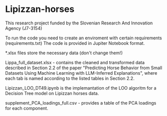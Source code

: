 # Lipizzan-horses

This research project funded by the Slovenian Research And Innovation Agency (J7-3154)

To run the code you need to create an enviroment with certain requirements (requirements.txt)
The code is provided in Jupiter Notebook format.

*.xlsx files store the necessary data (don't change them!)

Lippa_full_dataset.xlsx - contains the cleaned and transformed data described in Section 2.2 of the paper "Predicting Horse Behavior from Small Datasets Using Machine Learning with LLM-Inferred Explanations", where each tab is named according to the listed tables in Section 2.2.

Lipizzan_LOO_DT49.ipynb is the implemantation of the LOO algoritm for a Decision Tree model on Lipizzan horses data.

supplement_PCA_loadings_full.csv - provides a table of the PCA loadings for each component.



